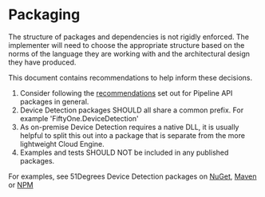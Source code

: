 # Packaging

The structure of packages and dependencies is not rigidly enforced. The implementer
will need to choose the appropriate structure based on the norms of the language they are
working with and the architectural design they have produced.

This document contains recommendations to help inform these decisions.

1. Consider following the [recommendations](../pipeline-specification/packaging-and-structure.md)
   set out for Pipeline API packages in general.
2. Device Detection packages SHOULD all share a common prefix. For example
   'FiftyOne.DeviceDetection'
3. As on-premise Device Detection requires a native DLL, it is usually helpful to
   split this out into a package that is separate from the more lightweight
   Cloud Engine.
4. Examples and tests SHOULD NOT be included in any published packages.

For examples, see 51Degrees Device Detection packages on
[NuGet](https://www.nuget.org/packages?q=FiftyOne.DeviceDetection),
[Maven](https://central.sonatype.com/search?namespace=com.51degrees&q=device-detection)
or [NPM](https://www.npmjs.com/search?q=fiftyone.devicedetection)

